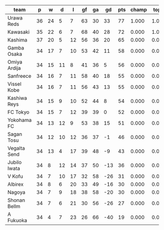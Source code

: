 |     team     | p  | w  | d  | l  | gf | ga | gd  | pts | champ | top2  | top3  | top4  |  5-7  | bot4  | bot3  | bot2  |
|--------------|----|----|----|----|----|----|-----|-----|-------|-------|-------|-------|-------|-------|-------|-------|
| Urawa Reds   | 36 | 24 |  5 |  7 | 63 | 30 |  33 |  77 | 1.000 | 1.000 | 1.000 | 1.000 | 0.000 | 0.000 | 0.000 | 0.000|
| Kawasaki     | 35 | 22 |  6 |  7 | 68 | 40 |  28 |  72 | 0.000 | 1.000 | 1.000 | 1.000 | 0.000 | 0.000 | 0.000 | 0.000|
| Kashima      | 37 | 20 |  5 | 12 | 56 | 36 |  20 |  65 | 0.000 | 0.000 | 1.000 | 1.000 | 0.000 | 0.000 | 0.000 | 0.000|
| Gamba Osaka  | 34 | 17 |  7 | 10 | 53 | 42 |  11 |  58 | 0.000 | 0.000 | 0.000 | 0.671 | 0.329 | 0.000 | 0.000 | 0.000|
| Omiya Ardija | 34 | 15 | 11 |  8 | 41 | 36 |   5 |  56 | 0.000 | 0.000 | 0.000 | 0.000 | 1.000 | 0.000 | 0.000 | 0.000|
| Sanfreece    | 34 | 16 |  7 | 11 | 58 | 40 |  18 |  55 | 0.000 | 0.000 | 0.000 | 0.000 | 1.000 | 0.000 | 0.000 | 0.000|
| Vissel Kobe  | 34 | 16 |  7 | 11 | 56 | 43 |  13 |  55 | 0.000 | 0.000 | 0.000 | 0.329 | 0.671 | 0.000 | 0.000 | 0.000|
| Kashiwa Reys | 34 | 15 |  9 | 10 | 52 | 44 |   8 |  54 | 0.000 | 0.000 | 0.000 | 0.000 | 0.000 | 0.000 | 0.000 | 0.000|
| FC Tokyo     | 34 | 15 |  7 | 12 | 39 | 39 |   0 |  52 | 0.000 | 0.000 | 0.000 | 0.000 | 0.000 | 0.000 | 0.000 | 0.000|
| Yokohama FC  | 34 | 13 | 12 |  9 | 53 | 38 |  15 |  51 | 0.000 | 0.000 | 0.000 | 0.000 | 0.000 | 0.000 | 0.000 | 0.000|
| Sagan Tosu   | 34 | 12 | 10 | 12 | 36 | 37 |  -1 |  46 | 0.000 | 0.000 | 0.000 | 0.000 | 0.000 | 0.000 | 0.000 | 0.000|
| Vegalta Send | 34 | 13 |  4 | 17 | 39 | 48 |  -9 |  43 | 0.000 | 0.000 | 0.000 | 0.000 | 0.000 | 0.000 | 0.000 | 0.000|
| Jubilo Iwata | 34 |  8 | 12 | 14 | 37 | 50 | -13 |  36 | 0.000 | 0.000 | 0.000 | 0.000 | 0.000 | 0.000 | 0.000 | 0.000|
| V Kofu       | 34 |  7 | 10 | 17 | 32 | 58 | -26 |  31 | 0.000 | 0.000 | 0.000 | 0.000 | 0.000 | 0.622 | 0.000 | 0.000|
| Albirex      | 34 |  8 |  6 | 20 | 33 | 49 | -16 |  30 | 0.000 | 0.000 | 0.000 | 0.000 | 0.000 | 1.000 | 0.622 | 0.000|
| Nagoya       | 34 |  7 |  9 | 18 | 38 | 58 | -20 |  30 | 0.000 | 0.000 | 0.000 | 0.000 | 0.000 | 0.378 | 0.378 | 0.000|
| Shonan Bellm | 34 |  7 |  6 | 21 | 30 | 56 | -26 |  27 | 0.000 | 0.000 | 0.000 | 0.000 | 0.000 | 1.000 | 1.000 | 1.000|
| A Fukuoka    | 34 |  4 |  7 | 23 | 26 | 66 | -40 |  19 | 0.000 | 0.000 | 0.000 | 0.000 | 0.000 | 1.000 | 1.000 | 1.000|
